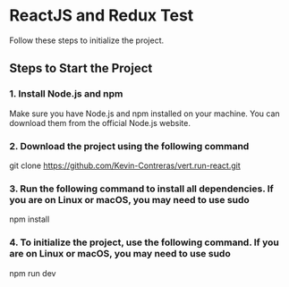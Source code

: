 # ReactJS and Redux Test


Follow these steps to initialize the project.
## Steps to Start the Project

### 1. Install Node.js and npm

Make sure you have Node.js and npm installed on your machine. You can download them from the official Node.js website.
### 2. Download the project using the following command
git clone https://github.com/Kevin-Contreras/vert.run-react.git

### 3. Run the following command to install all dependencies. If you are on Linux or macOS, you may need to use sudo

npm install

### 4. To initialize the project, use the following command. If you are on Linux or macOS, you may need to use sudo
npm run dev


